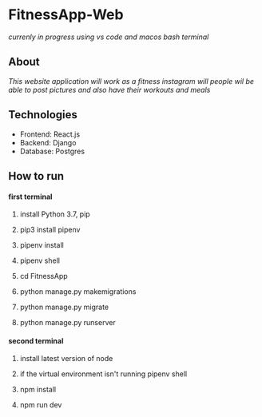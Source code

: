 # FitnessApp-Web
*currenly in progress*
*using vs code and macos bash terminal*

## About
*This website application will work as a fitness instagram will people wil be able to post pictures and also have their workouts and meals*

## Technologies
* Frontend: React.js
* Backend: Django
* Database: Postgres

## How to run
#### first terminal

1. install Python 3.7, pip 

1. pip3 install pipenv

1. pipenv install

1. pipenv shell

1. cd FitnessApp

1. python manage.py makemigrations

1. python manage.py migrate

1. python manage.py runserver

#### second terminal

1. install latest version of node

1. if the virtual environment isn't running pipenv shell

1. npm install

1. npm run dev
